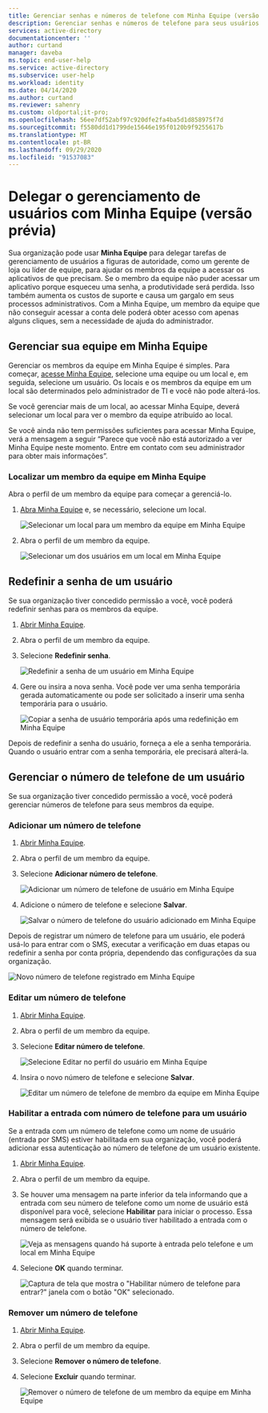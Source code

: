 ```yaml
---
title: Gerenciar senhas e números de telefone com Minha Equipe (versão prévia) – Azure AD | Microsoft Docs
description: Gerenciar senhas e números de telefone para seus usuários com Minha Equipe
services: active-directory
documentationcenter: ''
author: curtand
manager: daveba
ms.topic: end-user-help
ms.service: active-directory
ms.subservice: user-help
ms.workload: identity
ms.date: 04/14/2020
ms.author: curtand
ms.reviewer: sahenry
ms.custom: oldportal;it-pro;
ms.openlocfilehash: 56ee7df52abf97c920dfe2fa4ba5d1d858975f7d
ms.sourcegitcommit: f5580dd1d1799de15646e195f0120b9f9255617b
ms.translationtype: MT
ms.contentlocale: pt-BR
ms.lasthandoff: 09/29/2020
ms.locfileid: "91537083"
---
```

# <a name="delegate-user-management-with-my-staff-preview"></a>Delegar o gerenciamento de usuários com Minha Equipe (versão prévia)

Sua organização pode usar **Minha Equipe** para delegar tarefas de gerenciamento de usuários a figuras de autoridade, como um gerente de loja ou líder de equipe, para ajudar os membros da equipe a acessar os aplicativos de que precisam. Se o membro da equipe não puder acessar um aplicativo porque esqueceu uma senha, a produtividade será perdida. Isso também aumenta os custos de suporte e causa um gargalo em seus processos administrativos.  Com a Minha Equipe, um membro da equipe que não conseguir acessar a conta dele poderá obter acesso com apenas alguns cliques, sem a necessidade de ajuda do administrador.

## <a name="manage-your-staff-in-my-staff"></a>Gerenciar sua equipe em Minha Equipe

Gerenciar os membros da equipe em Minha Equipe é simples. Para começar, [acesse Minha Equipe](https://aka.ms/mystaff), selecione uma equipe ou um local e, em seguida, selecione um usuário. Os locais e os membros da equipe em um local são determinados pelo administrador de TI e você não pode alterá-los.

Se você gerenciar mais de um local, ao acessar Minha Equipe, deverá selecionar um local para ver o membro da equipe atribuído ao local.

Se você ainda não tem permissões suficientes para acessar Minha Equipe, verá a mensagem a seguir “Parece que você não está autorizado a ver Minha Equipe neste momento. Entre em contato com seu administrador para obter mais informações”.

### <a name="find-a-staff-member-in-my-staff"></a>Localizar um membro da equipe em Minha Equipe

Abra o perfil de um membro da equipe para começar a gerenciá-lo.

1. [Abra Minha Equipe](https://aka.ms/mystaff) e, se necessário, selecione um local.

    ![Selecionar um local para um membro da equipe em Minha Equipe](media/my-staff-team-manager/allaus.png)

1. Abra o perfil de um membro da equipe.

    ![Selecionar um dos usuários em um local em Minha Equipe](media/my-staff-team-manager/aupage.png)

## <a name="reset-a-user-password"></a>Redefinir a senha de um usuário

Se sua organização tiver concedido permissão a você, você poderá redefinir senhas para os membros da equipe.

1. [Abrir Minha Equipe](https://aka.ms/mystaff).
1. Abra o perfil de um membro da equipe.
1. Selecione **Redefinir senha**.

    ![Redefinir a senha de um usuário em Minha Equipe](media/my-staff-team-manager/resetpassword1.png)

1. Gere ou insira a nova senha. Você pode ver uma senha temporária gerada automaticamente ou pode ser solicitado a inserir uma senha temporária para o usuário.

    ![Copiar a senha de usuário temporária após uma redefinição em Minha Equipe](media/my-staff-team-manager/resetpassword2.png)

Depois de redefinir a senha do usuário, forneça a ele a senha temporária. Quando o usuário entrar com a senha temporária, ele precisará alterá-la.

## <a name="manage-a-users-phone-number"></a>Gerenciar o número de telefone de um usuário

Se sua organização tiver concedido permissão a você, você poderá gerenciar números de telefone para seus membros da equipe.

### <a name="add-a-phone-number"></a>Adicionar um número de telefone

1. [Abrir Minha Equipe](https://aka.ms/mystaff).
1. Abra o perfil de um membro da equipe.
1. Selecione **Adicionar número de telefone**.

    ![Adicionar um número de telefone de usuário em Minha Equipe](media/my-staff-team-manager/addphone1.png)

1. Adicione o número de telefone e selecione **Salvar**.

    ![Salvar o número de telefone do usuário adicionado em Minha Equipe](media/my-staff-team-manager/addphone2.png)

Depois de registrar um número de telefone para um usuário, ele poderá usá-lo para entrar com o SMS, executar a verificação em duas etapas ou redefinir a senha por conta própria, dependendo das configurações da sua organização.

![Novo número de telefone registrado em Minha Equipe](media/my-staff-team-manager/addphone3.png)

### <a name="edit-a-phone-number"></a>Editar um número de telefone

1. [Abrir Minha Equipe](https://aka.ms/mystaff).
1. Abra o perfil de um membro da equipe.
1. Selecione **Editar número de telefone**.

    ![Selecione Editar no perfil do usuário em Minha Equipe](media/my-staff-team-manager/editphone2.png)

1. Insira o novo número de telefone e selecione **Salvar**.

    ![Editar um número de telefone de membro da equipe em Minha Equipe](media/my-staff-team-manager/editphone1.png)

### <a name="enable-phone-number-sign-in-for-a-user"></a>Habilitar a entrada com número de telefone para um usuário

Se a entrada com um número de telefone como um nome de usuário (entrada por SMS) estiver habilitada em sua organização, você poderá adicionar essa autenticação ao número de telefone de um usuário existente.

1. [Abrir Minha Equipe](https://aka.ms/mystaff).
1. Abra o perfil de um membro da equipe.
1. Se houver uma mensagem na parte inferior da tela informando que a entrada com seu número de telefone como um nome de usuário está disponível para você, selecione **Habilitar** para iniciar o processo. Essa mensagem será exibida se o usuário tiver habilitado a entrada com o número de telefone.

    ![Veja as mensagens quando há suporte à entrada pelo telefone e um local em Minha Equipe](media/my-staff-team-manager/enableforms1.png)

1. Selecione **OK** quando terminar.

    ![Captura de tela que mostra o "Habilitar número de telefone para entrar?" janela com o botão "OK" selecionado.](media/my-staff-team-manager/enableforms2.png)

### <a name="remove-a-phone-number"></a>Remover um número de telefone

1. [Abrir Minha Equipe](https://aka.ms/mystaff).
1. Abra o perfil de um membro da equipe.
1. Selecione **Remover o número de telefone**.
1. Selecione **Excluir** quando terminar.

    ![Remover o número de telefone de um membro da equipe em Minha Equipe](media/my-staff-team-manager/deletephone1.png)
